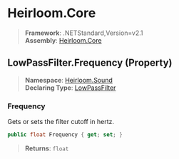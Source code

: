 # Heirloom.Core

> **Framework**: .NETStandard,Version=v2.1  
> **Assembly**: [Heirloom.Core][0]

## LowPassFilter.Frequency (Property)

> **Namespace**: [Heirloom.Sound][0]  
> **Declaring Type**: [LowPassFilter][1]

### Frequency

Gets or sets the filter cutoff in hertz.

```cs
public float Frequency { get; set; }
```

> **Returns**: `float`

[0]: ../../../Heirloom.Core.md
[1]: ../LowPassFilter.md
